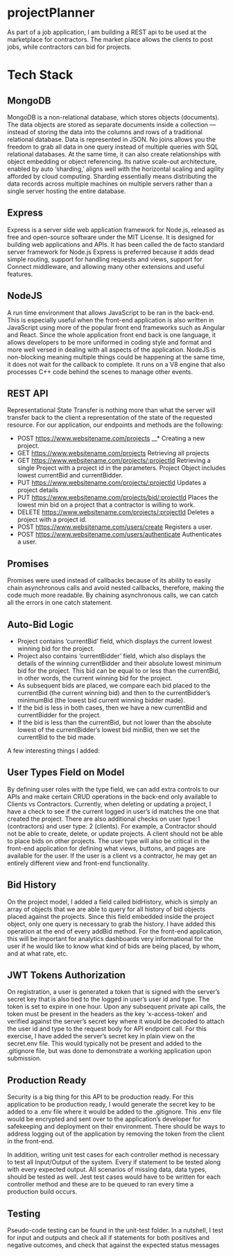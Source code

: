 # projectPlanner
As part of a job application, I am building a REST api to be used at the marketplace for contractors. The market place allows the clients to post jobs, while contractors can bid for projects. 

# Tech Stack
## MongoDB
MongoDB is a non-relational database, which stores objects (documents). The data objects are stored as separate documents inside a collection — instead of storing the data into the columns and rows of a traditional relational database.  Data is represented in JSON. No joins allows you the freedom to grab all data in one query instead of multiple queries with SQL relational databases. At the same time, it can also create relationships with object embedding or object referencing. Its native scale-out architecture, enabled by auto ‘sharding,’ aligns well with the horizontal scaling and agility afforded by cloud computing. Sharding essentially means distributing the data  records across multiple machines on multiple servers rather than a single server hosting the entire database.
## Express 
Express is a server side web application framework for Node.js, released as free and open-source software under the MIT License. It is designed for building web applications and APIs. It has been called the de facto standard server framework for Node.js Express is preferred because it adds dead simple routing, support for handling requests and views, support for Connect middleware, and allowing many other extensions and useful features. 
## NodeJS 
A run time environment that allows JavaScript to be ran in the back-end.  This is especially useful when the front-end application is also written in JavaScript using more of the popular front end frameworks such as Angular and React.  Since the whole application front end back is one language, it allows developers to be more uniformed in coding style and format and more well versed in dealing with all aspects of the application. NodeJS is non-blocking meaning multiple things could be happening at the same time, it does not wait for the callback to complete. It runs on a V8 engine that also processes C++ code behind the scenes to manage other events.
## REST API
Representational State Transfer is nothing more than what the server will transfer back to the client a representation of the state of the requested resource.  For our application, our endpoints and methods are the following:
* POST https://www.websitename.com/projects 
__* Creating a new project.
* GET https://www.websitename.com/projects Retrieving all projects
* GET https://www.websitename.com/projects/:projectId Retrieving a single Project with a project id in the parameters. Project Object includes lowest currentBid and currentBidder.
* PUT https://www.websitename.com/projects/:projectId Updates a project details
* PUT https://www.websitename.com/projects/bid/:projectId Places the lowest min bid on a project that a contractor is willing to work.
* DELETE https://www.websitename.com/projects/:projectId Deletes a project with a project id.
* POST https://www.websitename.com/users/create Registers a user.
* POST https://www.websitename.com/users/authenticate Authenticates a user.
## Promises 
Promises were used instead of callbacks because of its ability to easily chain asynchronous calls and avoid nested callbacks, therefore, making the code much more readable.  By chaining asynchronous calls, we can catch all the errors in one catch statement.


## Auto-Bid Logic
* Project contains ‘currentBid’ field, which displays the current lowest winning bid for the project.
* Project also contains ‘currentBidder’ field, which also displays the details of the winning currentBidder and their absolute lowest minimum bid for the project.  This bid can be equal to or less than the currentBid, in other words, the current winning bid for the project.
* As subsequent bids are placed, we compare each bid placed to the currentBid (the current winning bid) and then to the currentBidder’s minimumBid (the lowest bid current winning bidder made).
* If the bid is less in both cases, then we have a new currentBid and currentBidder for the project.
* If the bid is less than the currentBid, but not lower than the absolute lowest of the currentBidder’s lowest bid minBid, then we set the currentBid to the bid made.

A few interesting things I added:

## User Types Field on Model
By defining user roles with the type field, we can add extra controls to our APIs and make certain CRUD operations in the back-end only available to Clients vs Contractors.  Currently, when deleting or updating a project, I have a check to see if the current logged in user’s id matches the one that created the project.  There are also additional checks on user type:1 (contractors) and user type: 2 (clients). For example, a Contractor should not be able to create, delete, or update projects.  A client should not be able to place bids on other projects.  The user type will also be critical in the front-end application for defining what views, buttons, and pages are available for the user.  If the user is a client vs a contractor, he may get an entirely different view and front-end functionality.

## Bid History
On the project model, I added a field called bidHistory, which is simply an array of objects that we are able to query for all history of bid objects placed against the projects.  Since this field embedded inside the project object, only one query is necessary to grab the history. I have added this operation at the end of every addBid method.  For the front-end application, this will be important for analytics dashboards very informational for the user if he would like to know what kind of bids are being placed, by whom, and at what rate, etc.

## JWT Tokens Authorization
On registration, a user is generated a token that is signed with the server’s secret key that is also tied to the logged in user’s user id and type. The token is set to expire in one hour.  Upon any subsequent private api calls, the token must be present in the headers as the key ‘x-access-token’ and verified against the server’s secret key where it would be decoded to attach the user id and type to the request body for API endpoint call.  For this exercise, I have added the server’s secret key in plain view on the secret.env file.  This would typically not be present and added to the .gitignore file, but was done to demonstrate a working application upon submission.

## Production Ready
Security is a big thing for this API to be production ready. For this application to be production ready, I would generate the secret key to be added to a .env file where it would be added to the .gitignore.  This .env file would be encrypted and sent over to the application’s developer for safekeeping and deployment on their environment. There should be ways to address logging out of the application by removing the token from the client in the front-end.
 
In addition, writing unit test cases for each controller method is necessary to test all Input/Output of the system.  Every if statement to be tested along with every expected output. All scenarios of missing data, data types, should be tested as well. Jest test cases would have to be written for each controller method and these are to be queued to ran every time a production build occurs.

## Testing
Pseudo-code testing can be found in the unit-test folder.  In a nutshell, I test for input and outputs and check all if statements for both positives and negative outcomes, and check that against the expected status messages
